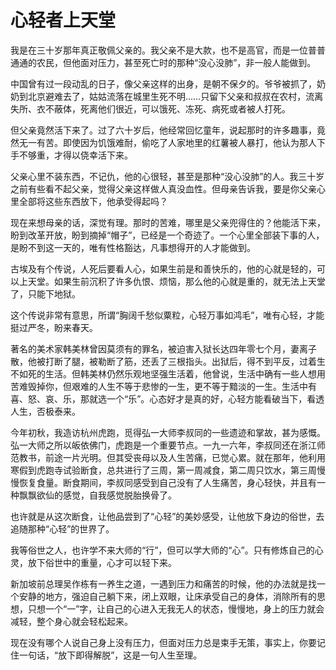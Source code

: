 # 心轻者上天堂

我是在三十岁那年真正敬佩父亲的。我父亲不是大款，也不是高官，而是一位普普通通的农民，但他面对压力，甚至死亡时的那种“没心没肺”，非一般人能做到。 

中国曾有过一段动乱的日子，像父亲这样的出身，是朝不保夕的。爷爷被抓了，奶奶到北京避难去了，姑姑流落在城里生死不明……只留下父亲和叔叔在农村，流离失所、衣不蔽体，死离他们很近，可以饿死、冻死、病死或者被人打死。 

但父亲竟然活下来了。过了六十岁后，他经常回忆童年，说起那时的许多趣事，竟然无一有苦。即使因为饥饿难耐，偷吃了人家地里的红薯被人暴打，他认为那人下手不够重，才得以侥幸活下来。 

父亲心里不装东西，不记仇，他的心很轻，甚至是那种“没心没肺”的人。我三十岁之前有些看不起父亲，觉得父亲这样做人真没血性。但母亲告诉我，要是你父亲心里全部将这些东西放下，他承受得起吗？ 

现在来想母亲的话，深觉有理。那时的苦难，哪里是父亲兜得住的？他能活下来，盼到改革开放，盼到摘掉“帽子”，已经是一个奇迹了。一个心里全部装下事的人，是盼不到这一天的，唯有性格豁达，凡事想得开的人才能做到。 

古埃及有个传说，人死后要看人心，如果生前是和善快乐的，他的心就是轻的，可以上天堂。如果生前沉积了许多仇恨、烦恼，那么他的心就是重的，就无法上天堂了，只能下地狱。 

这个传说非常有意思，所谓“胸阔千愁似粟粒，心轻万事如鸿毛”，唯有心轻，才能挺过严冬，盼来春天。 

著名的美术家韩美林曾因莫须有的罪名，被迫害入狱长达四年零七个月，妻离子散，他被打断了腿，被勒断了筋，还丢了三根指头。出狱后，得不到平反，过着生不如死的生活。但韩美林仍然乐观地坚强生活着，他曾说，生活中确有一些人想用苦难毁掉你，但艰难的人生不等于悲惨的一生，更不等于黯淡的一生。生活中有喜、怒、哀、乐，那就选一个“乐”。心态好才是真的好，心轻方能看破当下，看透人生，否极泰来。 

今年初秋，我造访杭州虎跑，觅得弘一大师李叔同的一些遗迹和掌故，甚为感慨。弘一大师之所以皈依佛门，虎跑是一个重要节点。一九一六年，李叔同还在浙江师范教书，前途一片光明。但其受丧母以及人生苦痛，已觉心累。就在那年，他利用寒假到虎跑寺试验断食，总共进行了三周，第一周减食，第二周只饮水，第三周慢慢恢复食量。断食期间，李叔同感受到自己没有了人生痛苦，身心轻快，并且有一种飘飘欲仙的感觉，自我感觉脱胎换骨了。 

也许就是从这次断食，让他品尝到了“心轻”的美妙感受，让他放下身边的俗世，去追随那种“心轻”的世界了。 

我等俗世之人，也许学不来大师的“行”，但可以学大师的“心”。只有修炼自己的心灵，放下俗世中的重量，心才可以轻下来。 

新加坡前总理吴作栋有一养生之道，一遇到压力和痛苦的时候，他的办法就是找一个安静的地方，强迫自己躺下来，闭上双眼，让床承受自己的身体，消除所有的思想，只想一个“一”字，让自己的心进入无我无人的状态，慢慢地，身上的压力就会减轻，整个身心就会轻松起来。 

现在没有哪个人说自己身上没有压力，但面对压力总是束手无策，事实上，你要记住一句话，“放下即得解脱”，这是一句人生至理。